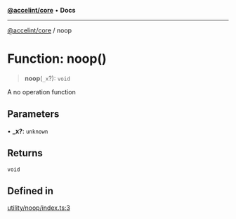 [**@accelint/core**](../README.md) • **Docs**

***

[@accelint/core](../README.md) / noop

# Function: noop()

> **noop**(`_x`?): `void`

A no operation function

## Parameters

• **\_x?**: `unknown`

## Returns

`void`

## Defined in

[utility/noop/index.ts:3](https://github.com/gohypergiant/standard-toolkit/blob/87ae5060c82d212b75a10cafb0030b08916e90f1/packages/core/src/utility/noop/index.ts#L3)
